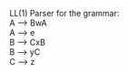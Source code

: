LL(1) Parser for the grammar:<br />
A --> BwA<br />
A --> e<br />
B --> CxB<br />
B --> yC<br />
C --> z

